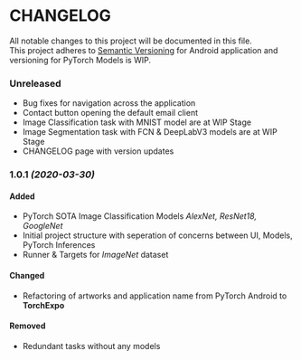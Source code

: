 # CHANGELOG
All notable changes to this project will be documented in this file.  
This project adheres to [Semantic Versioning](https://semver.org/spec/v2.0.0.html) for Android application and versioning for PyTorch Models is WIP.

### Unreleased
- Bug fixes for navigation across the application
- Contact button opening the default email client
- Image Classification task with MNIST model are at WIP Stage
- Image Segmentation task with FCN & DeepLabV3 models are at WIP Stage
- CHANGELOG page with version updates

### 1.0.1 _(2020-03-30)_
#### Added
- PyTorch SOTA Image Classification Models _AlexNet, ResNet18, GoogleNet_
- Initial project structure with seperation of concerns between UI, Models, PyTorch Inferences
- Runner & Targets for _ImageNet_ dataset 

#### Changed
- Refactoring of artworks and application name from PyTorch Android to **TorchExpo**

#### Removed
- Redundant tasks without any models